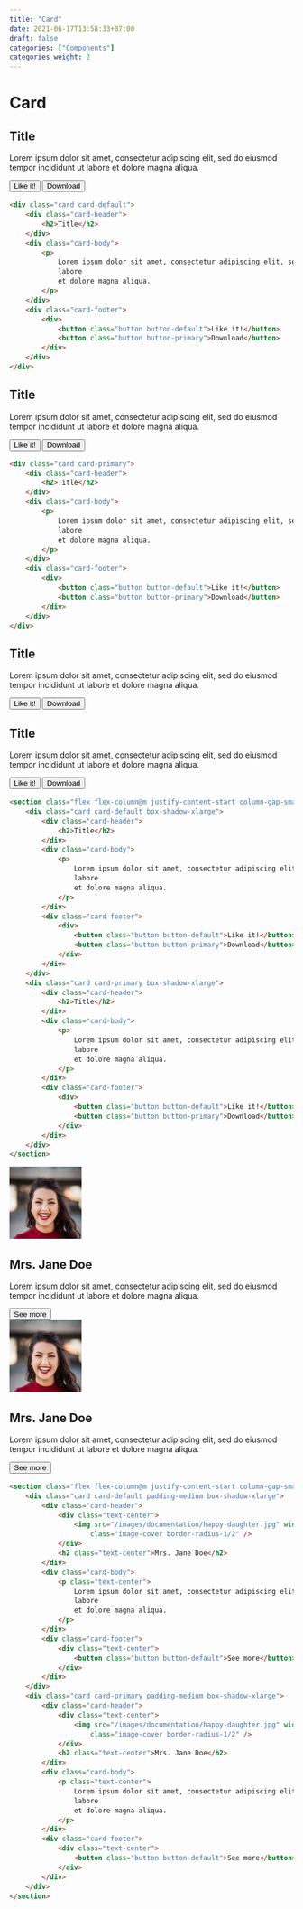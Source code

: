 ```yaml
---
title: "Card"
date: 2021-06-17T13:58:33+07:00
draft: false
categories: ["Components"]
categories_weight: 2
---
```


# Card

<div class="card card-default">
    <div class="card-header">
        <h2>Title</h2>
    </div>
    <div class="card-body">
        <p>
            Lorem ipsum dolor sit amet, consectetur adipiscing elit, sed do eiusmod tempor incididunt ut
            labore
            et dolore magna aliqua.
        </p>
    </div>
    <div class="card-footer">
        <div>
            <button class="button button-default">Like it!</button>
            <button class="button button-primary">Download</button>
        </div>
    </div>
</div>

``` html
<div class="card card-default">
    <div class="card-header">
        <h2>Title</h2>
    </div>
    <div class="card-body">
        <p>
            Lorem ipsum dolor sit amet, consectetur adipiscing elit, sed do eiusmod tempor incididunt ut
            labore
            et dolore magna aliqua.
        </p>
    </div>
    <div class="card-footer">
        <div>
            <button class="button button-default">Like it!</button>
            <button class="button button-primary">Download</button>
        </div>
    </div>
</div>
```

<div class="card card-primary">
    <div class="card-header">
        <h2>Title</h2>
    </div>
    <div class="card-body">
        <p>
            Lorem ipsum dolor sit amet, consectetur adipiscing elit, sed do eiusmod tempor incididunt ut
            labore
            et dolore magna aliqua.
        </p>
    </div>
    <div class="card-footer">
        <div>
            <button class="button button-default">Like it!</button>
            <button class="button button-primary">Download</button>
        </div>
    </div>
</div>

``` html
<div class="card card-primary">
    <div class="card-header">
        <h2>Title</h2>
    </div>
    <div class="card-body">
        <p>
            Lorem ipsum dolor sit amet, consectetur adipiscing elit, sed do eiusmod tempor incididunt ut
            labore
            et dolore magna aliqua.
        </p>
    </div>
    <div class="card-footer">
        <div>
            <button class="button button-default">Like it!</button>
            <button class="button button-primary">Download</button>
        </div>
    </div>
</div>
```

<section class="flex flex-column@m justify-content-start column-gap-small row-gap-small">
    <div class="card card-default box-shadow-xlarge">
        <div class="card-header">
            <h2>Title</h2>
        </div>
        <div class="card-body">
            <p>
                Lorem ipsum dolor sit amet, consectetur adipiscing elit, sed do eiusmod tempor incididunt ut
                labore
                et dolore magna aliqua.
            </p>
        </div>
        <div class="card-footer">
            <div>
                <button class="button button-default">Like it!</button>
                <button class="button button-primary">Download</button>
            </div>
        </div>
    </div>
    <div class="card card-primary box-shadow-xlarge">
        <div class="card-header">
            <h2>Title</h2>
        </div>
        <div class="card-body">
            <p>
                Lorem ipsum dolor sit amet, consectetur adipiscing elit, sed do eiusmod tempor incididunt ut
                labore
                et dolore magna aliqua.
            </p>
        </div>
        <div class="card-footer">
            <div>
                <button class="button button-default">Like it!</button>
                <button class="button button-primary">Download</button>
            </div>
        </div>
    </div>
</section>

``` html
<section class="flex flex-column@m justify-content-start column-gap-small row-gap-small">
    <div class="card card-default box-shadow-xlarge">
        <div class="card-header">
            <h2>Title</h2>
        </div>
        <div class="card-body">
            <p>
                Lorem ipsum dolor sit amet, consectetur adipiscing elit, sed do eiusmod tempor incididunt ut
                labore
                et dolore magna aliqua.
            </p>
        </div>
        <div class="card-footer">
            <div>
                <button class="button button-default">Like it!</button>
                <button class="button button-primary">Download</button>
            </div>
        </div>
    </div>
    <div class="card card-primary box-shadow-xlarge">
        <div class="card-header">
            <h2>Title</h2>
        </div>
        <div class="card-body">
            <p>
                Lorem ipsum dolor sit amet, consectetur adipiscing elit, sed do eiusmod tempor incididunt ut
                labore
                et dolore magna aliqua.
            </p>
        </div>
        <div class="card-footer">
            <div>
                <button class="button button-default">Like it!</button>
                <button class="button button-primary">Download</button>
            </div>
        </div>
    </div>
</section>
```

<section class="flex flex-column@m justify-content-start column-gap-small row-gap-small">
    <div class="card card-default padding-medium box-shadow-xlarge">
        <div class="card-header">
            <div class="text-center">
                <img src="/images/documentation/happy-daughter.jpg" width="128" height="128"
                    class="image-cover border-radius-1/2" />
            </div>
            <h2 class="text-center">Mrs. Jane Doe</h2>
        </div>
        <div class="card-body">
            <p class="text-center">
                Lorem ipsum dolor sit amet, consectetur adipiscing elit, sed do eiusmod tempor incididunt ut
                labore
                et dolore magna aliqua.
            </p>
        </div>
        <div class="card-footer">
            <div class="text-center">
                <button class="button button-default">See more</button>
            </div>
        </div>
    </div>
    <div class="card card-primary padding-medium box-shadow-xlarge">
        <div class="card-header">
            <div class="text-center">
                <img src="/images/documentation/happy-daughter.jpg" width="128" height="128"
                    class="image-cover border-radius-1/2" />
            </div>
            <h2 class="text-center">Mrs. Jane Doe</h2>
        </div>
        <div class="card-body">
            <p class="text-center">
                Lorem ipsum dolor sit amet, consectetur adipiscing elit, sed do eiusmod tempor incididunt ut
                labore
                et dolore magna aliqua.
            </p>
        </div>
        <div class="card-footer">
            <div class="text-center">
                <button class="button button-default">See more</button>
            </div>
        </div>
    </div>
</section>

``` html
<section class="flex flex-column@m justify-content-start column-gap-small row-gap-small">
    <div class="card card-default padding-medium box-shadow-xlarge">
        <div class="card-header">
            <div class="text-center">
                <img src="/images/documentation/happy-daughter.jpg" width="128" height="128"
                    class="image-cover border-radius-1/2" />
            </div>
            <h2 class="text-center">Mrs. Jane Doe</h2>
        </div>
        <div class="card-body">
            <p class="text-center">
                Lorem ipsum dolor sit amet, consectetur adipiscing elit, sed do eiusmod tempor incididunt ut
                labore
                et dolore magna aliqua.
            </p>
        </div>
        <div class="card-footer">
            <div class="text-center">
                <button class="button button-default">See more</button>
            </div>
        </div>
    </div>
    <div class="card card-primary padding-medium box-shadow-xlarge">
        <div class="card-header">
            <div class="text-center">
                <img src="/images/documentation/happy-daughter.jpg" width="128" height="128"
                    class="image-cover border-radius-1/2" />
            </div>
            <h2 class="text-center">Mrs. Jane Doe</h2>
        </div>
        <div class="card-body">
            <p class="text-center">
                Lorem ipsum dolor sit amet, consectetur adipiscing elit, sed do eiusmod tempor incididunt ut
                labore
                et dolore magna aliqua.
            </p>
        </div>
        <div class="card-footer">
            <div class="text-center">
                <button class="button button-default">See more</button>
            </div>
        </div>
    </div>
</section>
```